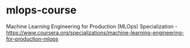 # mlops-course
Machine Learning Engineering for Production (MLOps) Specialization - https://www.coursera.org/specializations/machine-learning-engineering-for-production-mlops
